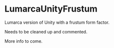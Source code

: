 # LumarcaUnityFrustum
Lumarca version of Unity with a frustum form factor. 

Needs to be cleaned up and commented.

More info to come. 
